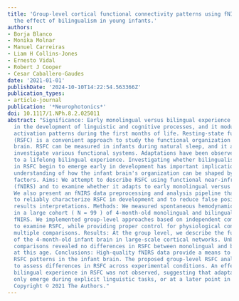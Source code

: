 ```yaml
---
title: 'Group-level cortical functional connectivity patterns using fNIRS: assessing
  the effect of bilingualism in young infants.'
authors:
- Borja Blanco
- Monika Molnar
- Manuel Carreiras
- Liam H Collins-Jones
- Ernesto Vidal
- Robert J Cooper
- Cesar Caballero-Gaudes
date: '2021-01-01'
publishDate: '2024-10-10T14:22:54.563366Z'
publication_types:
- article-journal
publication: '*Neurophotonics*'
doi: 10.1117/1.NPh.8.2.025011
abstract: "Significance: Early monolingual versus bilingual experience induces adaptations
  in the development of linguistic and cognitive processes, and it modulates functional
  activation patterns during the first months of life. Resting-state functional connectivity
  (RSFC) is a convenient approach to study the functional organization of the infant
  brain. RSFC can be measured in infants during natural sleep, and it allows to simultaneously
  investigate various functional systems. Adaptations have been observed in RSFC due
  to a lifelong bilingual experience. Investigating whether bilingualism-induced adaptations
  in RSFC begin to emerge early in development has important implications for our
  understanding of how the infant brain's organization can be shaped by early environmental
  factors. Aims: We attempt to describe RSFC using functional near-infrared spectroscopy
  (fNIRS) and to examine whether it adapts to early monolingual versus bilingual environments.
  We also present an fNIRS data preprocessing and analysis pipeline that can be used
  to reliably characterize RSFC in development and to reduce false positives and flawed
  results interpretations. Methods: We measured spontaneous hemodynamic brain activity
  in a large cohort ( N = 99 ) of 4-month-old monolingual and bilingual infants using
  fNIRS. We implemented group-level approaches based on independent component analysis
  to examine RSFC, while providing proper control for physiological confounds and
  multiple comparisons. Results: At the group level, we describe the functional organization
  of the 4-month-old infant brain in large-scale cortical networks. Unbiased group-level
  comparisons revealed no differences in RSFC between monolingual and bilingual infants
  at this age. Conclusions: High-quality fNIRS data provide a means to reliably describe
  RSFC patterns in the infant brain. The proposed group-level RSFC analyses allow
  to assess differences in RSFC across experimental conditions. An effect of early
  bilingual experience in RSFC was not observed, suggesting that adaptations might
  only emerge during explicit linguistic tasks, or at a later point in development.
  Copyright © 2021 The Authors."
---
```

